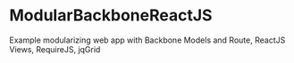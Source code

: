 # ModularBackboneReactJS
Example modularizing web app with Backbone Models and Route, ReactJS Views, RequireJS, jqGrid
